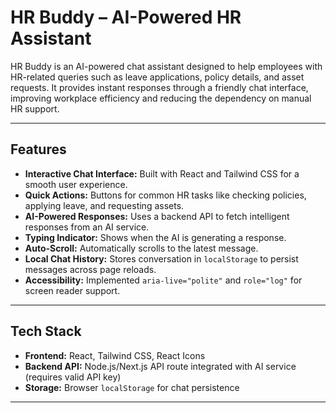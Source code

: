 # HR Buddy – AI-Powered HR Assistant

HR Buddy is an AI-powered chat assistant designed to help employees with HR-related queries such as leave applications, policy details, and asset requests. It provides instant responses through a friendly chat interface, improving workplace efficiency and reducing the dependency on manual HR support.

---

## Features

- **Interactive Chat Interface:** Built with React and Tailwind CSS for a smooth user experience.  
- **Quick Actions:** Buttons for common HR tasks like checking policies, applying leave, and requesting assets.  
- **AI-Powered Responses:** Uses a backend API to fetch intelligent responses from an AI service.  
- **Typing Indicator:** Shows when the AI is generating a response.  
- **Auto-Scroll:** Automatically scrolls to the latest message.  
- **Local Chat History:** Stores conversation in `localStorage` to persist messages across page reloads.  
- **Accessibility:** Implemented `aria-live="polite"` and `role="log"` for screen reader support.  

---

## Tech Stack

- **Frontend:** React, Tailwind CSS, React Icons  
- **Backend API:** Node.js/Next.js API route integrated with AI service (requires valid API key)  
- **Storage:** Browser `localStorage` for chat persistence  

---

